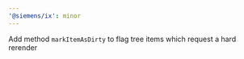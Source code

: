 ```yaml
---
'@siemens/ix': minor
---
```


Add method `markItemAsDirty` to flag tree items which request a hard rerender

